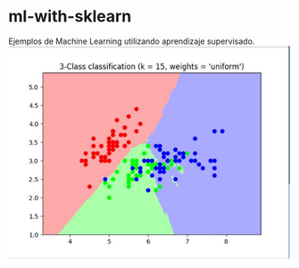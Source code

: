 # ml-with-sklearn
Ejemplos de Machine Learning utilizando aprendizaje supervisado.
![alt text](https://github.com/edtruji/ml-with-sklearn/blob/master/decision_map.JPG)

